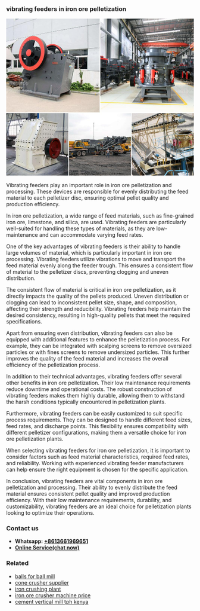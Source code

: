 <h3>vibrating feeders in iron ore pelletization</h3><img src='1704791160.jpg' alt=''><p>Vibrating feeders play an important role in iron ore pelletization and processing. These devices are responsible for evenly distributing the feed material to each pelletizer disc, ensuring optimal pellet quality and production efficiency.</p><p>In iron ore pelletization, a wide range of feed materials, such as fine-grained iron ore, limestone, and silica, are used. Vibrating feeders are particularly well-suited for handling these types of materials, as they are low-maintenance and can accommodate varying feed rates.</p><p>One of the key advantages of vibrating feeders is their ability to handle large volumes of material, which is particularly important in iron ore processing. Vibrating feeders utilize vibrations to move and transport the feed material evenly along the feeder trough. This ensures a consistent flow of material to the pelletizer discs, preventing clogging and uneven distribution.</p><p>The consistent flow of material is critical in iron ore pelletization, as it directly impacts the quality of the pellets produced. Uneven distribution or clogging can lead to inconsistent pellet size, shape, and composition, affecting their strength and reducibility. Vibrating feeders help maintain the desired consistency, resulting in high-quality pellets that meet the required specifications.</p><p>Apart from ensuring even distribution, vibrating feeders can also be equipped with additional features to enhance the pelletization process. For example, they can be integrated with scalping screens to remove oversized particles or with fines screens to remove undersized particles. This further improves the quality of the feed material and increases the overall efficiency of the pelletization process.</p><p>In addition to their technical advantages, vibrating feeders offer several other benefits in iron ore pelletization. Their low maintenance requirements reduce downtime and operational costs. The robust construction of vibrating feeders makes them highly durable, allowing them to withstand the harsh conditions typically encountered in pelletization plants.</p><p>Furthermore, vibrating feeders can be easily customized to suit specific process requirements. They can be designed to handle different feed sizes, feed rates, and discharge points. This flexibility ensures compatibility with different pelletizer configurations, making them a versatile choice for iron ore pelletization plants.</p><p>When selecting vibrating feeders for iron ore pelletization, it is important to consider factors such as feed material characteristics, required feed rates, and reliability. Working with experienced vibrating feeder manufacturers can help ensure the right equipment is chosen for the specific application.</p><p>In conclusion, vibrating feeders are vital components in iron ore pelletization and processing. Their ability to evenly distribute the feed material ensures consistent pellet quality and improved production efficiency. With their low maintenance requirements, durability, and customizability, vibrating feeders are an ideal choice for pelletization plants looking to optimize their operations.</p><h3>Contact us</h3><ul><li><strong>Whatsapp:&nbsp;<a href="https://wa.me/8613661969651">+8613661969651</a></strong></li><li><a href="https://swt.shibang-china.com/?git&amp;zhl&amp;vibrating feeders in iron ore pelletization"><strong>Online Service(chat now)</strong></a></li></ul><h3>Related</h3><ul><li><a href='balls for ball mill.md'>balls for ball mill</a></li><li><a href='cone crusher supplier.md'>cone crusher supplier</a></li><li><a href='iron crushing plant.md'>iron crushing plant</a></li><li><a href='iron ore crusher machine price.md'>iron ore crusher machine price</a></li><li><a href='cement vertical mill tph kenya.md'>cement vertical mill tph kenya</a></li></ul>